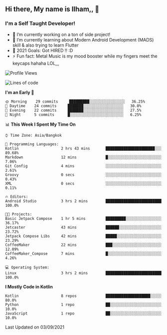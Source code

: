 ## Hi there, My name is Ilham,, 👋


### I'm a Self Taught Developer!
- 🔭 I’m currently working on a ton of side project!
- 🌱 I’m currently learning about Modern Android Development (MADS) skill & also trying to learn Flutter
- 🥅 2021 Goals: Got HIRED !! :D
- ⚡ Fun fact: Metal Music is my mood booster while my fingers meet the keycaps hahaha LOL,,, 



<!--START_SECTION:waka-->
![Profile Views](http://img.shields.io/badge/Profile%20Views-2-blue)

![Lines of code](https://img.shields.io/badge/From%20Hello%20World%20I%27ve%20Written-379087%20lines%20of%20code-blue)

**I'm an Early 🐤** 

```text
🌞 Morning    29 commits     █████████░░░░░░░░░░░░░░░░   36.25% 
🌆 Daytime    24 commits     ███████░░░░░░░░░░░░░░░░░░   30.0% 
🌃 Evening    22 commits     ███████░░░░░░░░░░░░░░░░░░   27.5% 
🌙 Night      5 commits      █░░░░░░░░░░░░░░░░░░░░░░░░   6.25%

```


📊 **This Week I Spent My Time On** 

```text
⌚︎ Time Zone: Asia/Bangkok

💬 Programming Languages: 
Kotlin                   2 hrs 43 mins       ██████████████████████░░░   89.68% 
Markdown                 12 mins             █░░░░░░░░░░░░░░░░░░░░░░░░   7.06% 
Git Config               4 mins              ░░░░░░░░░░░░░░░░░░░░░░░░░   2.61% 
Groovy                   0 secs              ░░░░░░░░░░░░░░░░░░░░░░░░░   0.43% 
XML                      0 secs              ░░░░░░░░░░░░░░░░░░░░░░░░░   0.11%

🔥 Editors: 
Android Studio           3 hrs 2 mins        █████████████████████████   100.0%

🐱‍💻 Projects: 
Basic Jetpack Compose    1 hr 5 mins         █████████░░░░░░░░░░░░░░░░   36.17% 
Jetcaster                43 mins             ██████░░░░░░░░░░░░░░░░░░░   23.72% 
Jetpack Compose Libs     42 mins             █████░░░░░░░░░░░░░░░░░░░░   23.29% 
CoffeeMaker              22 mins             ███░░░░░░░░░░░░░░░░░░░░░░   12.09% 
CoffeeMaker_Compose      7 mins              █░░░░░░░░░░░░░░░░░░░░░░░░   4.26%

💻 Operating System: 
Linux                    3 hrs 2 mins        █████████████████████████   100.0%

```

**I Mostly Code in Kotlin** 

```text
Kotlin                   8 repos             ████████████████████░░░░░   80.0% 
Python                   1 repo              ██░░░░░░░░░░░░░░░░░░░░░░░   10.0% 
JavaScript               1 repo              ██░░░░░░░░░░░░░░░░░░░░░░░   10.0%

```



 Last Updated on 03/09/2021
<!--END_SECTION:waka-->
